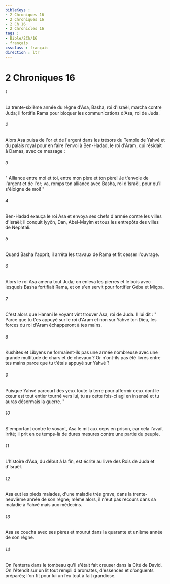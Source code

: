 ```yaml
---
bibleKeys : 
- 2 Chroniques 16
- 2 Chroniques 16
- 2 Ch 16
- 2 Chronicles 16
tags : 
- Bible/2Ch/16
- français
cssclass : français
direction : ltr
---
```


# 2 Chroniques 16

###### 1
La trente-sixième année du règne d'Asa, Basha, roi d'Israël, marcha contre Juda; il fortifia Rama pour bloquer les communications d'Asa, roi de Juda. 
###### 2
Alors Asa puisa de l'or et de l'argent dans les trésors du Temple de Yahvé et du palais royal pour en faire l'envoi à Ben-Hadad, le roi d'Aram, qui résidait à Damas, avec ce message : 
###### 3
" Alliance entre moi et toi, entre mon père et ton père! Je t'envoie de l'argent et de l'or; va, romps ton alliance avec Basha, roi d'Israël, pour qu'il s'éloigne de moi! " 
###### 4
Ben-Hadad exauça le roi Asa et envoya ses chefs d'armée contre les villes d'Israël; il conquit Iyyôn, Dan, Abel-Mayim et tous les entrepôts des villes de Nephtali. 
###### 5
Quand Basha l'apprit, il arrêta les travaux de Rama et fit cesser l'ouvrage. 
###### 6
Alors le roi Asa amena tout Juda; on enleva les pierres et le bois avec lesquels Basha fortifiait Rama, et on s'en servit pour fortifier Géba et Miçpa. 
###### 7
C'est alors que Hanani le voyant vint trouver Asa, roi de Juda. Il lui dit : " Parce que tu t'es appuyé sur le roi d'Aram et non sur Yahvé ton Dieu, les forces du roi d'Aram échapperont à tes mains. 
###### 8
Kushites et Libyens ne formaient-ils pas une armée nombreuse avec une grande multitude de chars et de chevaux ? Or n'ont-ils pas été livrés entre tes mains parce que tu t'étais appuyé sur Yahvé ? 
###### 9
Puisque Yahvé parcourt des yeux toute la terre pour affermir ceux dont le cœur est tout entier tourné vers lui, tu as cette fois-ci agi en insensé et tu auras désormais la guerre. " 
###### 10
S'emportant contre le voyant, Asa le mit aux ceps en prison, car cela l'avait irrité; il prit en ce temps-là de dures mesures contre une partie du peuple. 
###### 11
L'histoire d'Asa, du début à la fin, est écrite au livre des Rois de Juda et d'Israël. 
###### 12
Asa eut les pieds malades, d'une maladie très grave, dans la trente-neuvième année de son règne; même alors, il n'eut pas recours dans sa maladie à Yahvé mais aux médecins. 
###### 13
Asa se coucha avec ses pères et mourut dans la quarante et unième année de son règne. 
###### 14
On l'enterra dans le tombeau qu'il s'était fait creuser dans la Cité de David. On l'étendit sur un lit tout rempli d'aromates, d'essences et d'onguents préparés; l'on fit pour lui un feu tout à fait grandiose. 
